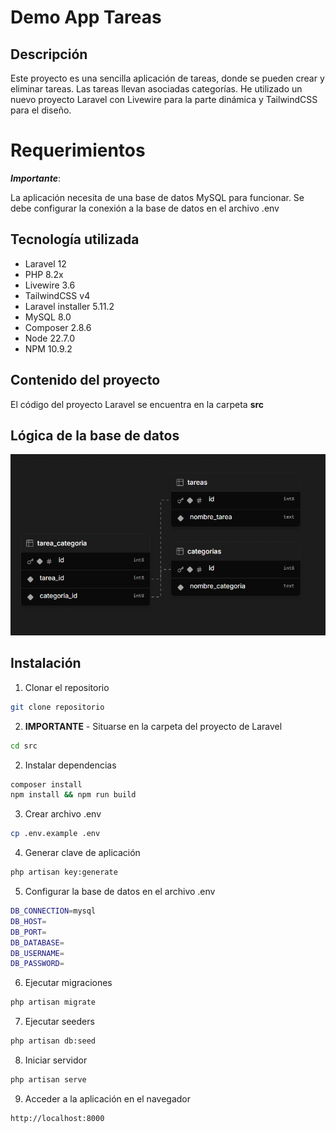 # Demo App Tareas

## Descripción
Este proyecto es una sencilla aplicación de tareas, donde se pueden crear y eliminar tareas. Las tareas llevan asociadas categorías.
He utilizado un nuevo proyecto Laravel con Livewire para la parte dinámica y TailwindCSS para el diseño.

# Requerimientos
***Importante***:

La aplicación necesita de una base de datos MySQL para funcionar. Se debe configurar la conexión a la base de datos en el archivo .env

## Tecnología utilizada

- Laravel 12
- PHP 8.2x
- Livewire 3.6
- TailwindCSS v4
- Laravel installer 5.11.2
- MySQL 8.0
- Composer 2.8.6
- Node 22.7.0
- NPM 10.9.2

## Contenido del proyecto

El código del proyecto Laravel se encuentra en la carpeta **src**


## Lógica de la base de datos
![alt text](db.png)


## Instalación

1. Clonar el repositorio
```bash
git clone repositorio
```
2. **IMPORTANTE** - Situarse en la carpeta del proyecto de Laravel
```bash
cd src
```
2. Instalar dependencias
```bash
composer install
npm install && npm run build
```
3. Crear archivo .env
```bash
cp .env.example .env
```
4. Generar clave de aplicación
```bash
php artisan key:generate
```
5. Configurar la base de datos en el archivo .env
```bash
DB_CONNECTION=mysql
DB_HOST=
DB_PORT=
DB_DATABASE=
DB_USERNAME=
DB_PASSWORD=
```
6. Ejecutar migraciones
```bash
php artisan migrate
```
7. Ejecutar seeders
```bash
php artisan db:seed
```
8. Iniciar servidor
```bash
php artisan serve
```

9. Acceder a la aplicación en el navegador
```bash
http://localhost:8000
```
